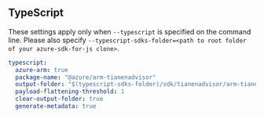 ## TypeScript

These settings apply only when `--typescript` is specified on the command line.
Please also specify `--typescript-sdks-folder=<path to root folder of your azure-sdk-for-js clone>`.

``` yaml $(typescript)
typescript:
  azure-arm: true
  package-name: "@azure/arm-tianenadvisor"
  output-folder: "$(typescript-sdks-folder)/sdk/tianenadvisor/arm-tianenadvisor"
  payload-flattening-threshold: 1
  clear-output-folder: true
  generate-metadata: true
```
